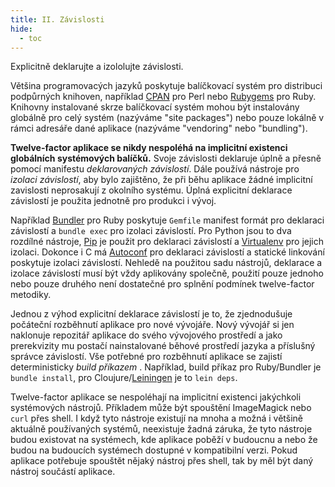 ```yaml
---
title: II. Závislosti
hide:
  - toc
---
```

Explicitně deklarujte a izololujte závislosti.

Většina programovacých jazyků poskytuje balíčkovací systém pro distribuci podpůrných knihoven, například [CPAN](http://www.cpan.org/) pro Perl nebo [Rubygems](http://rubygems.org/) pro Ruby. Knihovny instalované skrze balíčkovací systém mohou být instalovány globálně pro celý systém (nazýváme "site packages") nebo pouze lokálně v rámci adresáře dané aplikace (nazýváme "vendoring" nebo "bundling").

**Twelve-factor aplikace se nikdy nespoléhá na implicitní existenci globálních systémových balíčků.** Svoje závislosti deklaruje úplně a přesně pomocí manifestu *deklarovaných závislostí*. Dále používá nástroje pro *izolaci závislostí*, aby bylo zajištěno, že při běhu aplikace žádné implicitní zavislosti neprosakují z okolního systému. Úplná explicitní deklarace závislostí je použita jednotně pro produkci i vývoj.

Například [Bundler](https://bundler.io/) pro Ruby poskytuje `Gemfile` manifest formát pro deklaraci závislostí a `bundle exec` pro izolaci závislostí. Pro Python jsou to dva rozdílné nástroje, [Pip](http://www.pip-installer.org/en/latest/) je použit pro deklaraci závislostí a [Virtualenv](http://www.virtualenv.org/en/latest/) pro jejich izolaci. Dokonce i C má [Autoconf](http://www.gnu.org/s/autoconf/) pro deklaraci závislostí a statické linkování poskytuje izolaci závislostí. Nehledě na použitou sadu nástrojů, deklarace a izolace závislostí musí být vždy aplikovány společně, použití pouze jednoho nebo pouze druhého není dostatečné pro splnění podmínek twelve-factor metodiky.

Jednou z výhod explicitní deklarace závislostí je to, že zjednodušuje počáteční rozběhnutí aplikace pro nové vývojáře. Nový vývojář si jen naklonuje repozitář aplikace do svého vývojového prostředí a jako prerekvizity mu postačí nainstalované běhové prostředí jazyka a příslušný správce závislostí. Vše potřebné pro rozběhnutí aplikace se zajistí deterministicky *build příkazem* . Například, build příkaz pro Ruby/Bundler je `bundle install`, pro Cloujure/[Leiningen](https://github.com/technomancy/leiningen#readme) je to `lein deps`.

Twelve-factor aplikace se nespoléhají na implicitní existenci jakýchkoli systémových nástrojů. Příkladem může být spouštění ImageMagick nebo `curl` přes shell. I když tyto nástroje existují na mnoha a možná i většině aktuálně používaných systémů, neexistuje žadná záruka, že tyto nástroje budou existovat na systémech, kde aplikace poběží v budoucnu a nebo že budou na budoucích systémech dostupné v kompatibilní verzi. Pokud aplikace potřebuje spouštět nějaký nástroj přes shell, tak by měl být daný nástroj součástí aplikace.
